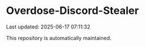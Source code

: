 # Overdose-Discord-Stealer

Last updated: 2025-06-17 07:11:32

This repository is automatically maintained.
